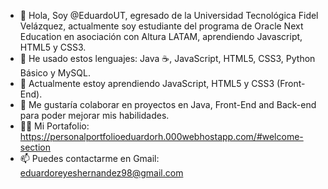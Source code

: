 - 👋 Hola, Soy @EduardoUT, egresado de la Universidad Tecnológica Fidel Velázquez, 
actualmente soy estudiante del programa de Oracle Next Education en asociación con Altura LATAM, aprendiendo Javascript, HTML5 y CSS3.
- 👀 He usado estos lenguajes: Java :coffee:, JavaScript, HTML5, CSS3, Python Básico y MySQL.
- 🌱 Actualmente estoy aprendiendo JavaScript, HTML5 y CSS3 (Front-End).
- 💞️ Me gustaría colaborar en proyectos en Java, Front-End and Back-end para poder mejorar mis habilidades.
- :office_worker: Mi Portafolio: https://personalportfolioeduardorh.000webhostapp.com/#welcome-section
- 📫 Puedes contactarme en Gmail: eduardoreyeshernandez98@gmail.com 

<!---
EduardoUT/EduardoUT is a ✨ special ✨ repository because its `README.md` (this file) appears on your GitHub profile.
You can click the Preview link to take a look at your changes.
--->

